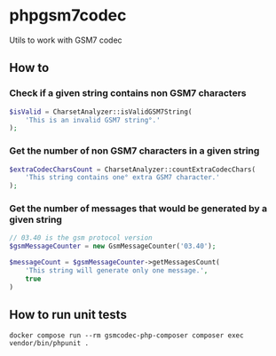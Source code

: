 # phpgsm7codec
Utils to work with GSM7 codec

## How to
### Check if a given string contains non GSM7 characters
```php
$isValid = CharsetAnalyzer::isValidGSM7String(
    'This is an invalid GSM7 string°.'
);
```

### Get the number of non GSM7 characters in a given string
```php
$extraCodecCharsCount = CharsetAnalyzer::countExtraCodecChars(
    'This string contains one° extra GSM7 character.'
);
```

### Get the number of messages that would be generated by a given string
```php
// 03.40 is the gsm protocol version
$gsmMessageCounter = new GsmMessageCounter('03.40');

$messageCount = $gsmMessageCounter->getMessagesCount(
    'This string will generate only one message.',
    true
)
```

## How to run unit tests
```
docker compose run --rm gsmcodec-php-composer composer exec vendor/bin/phpunit .
```
